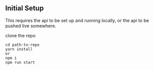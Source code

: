 ## Initial Setup

This requires the api to be set up and running locally, or the api to be pushed live somewhere.

clone the repo

    cd path-to-repo
    yarn install
    or
    npm i
    npm run start